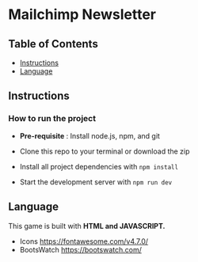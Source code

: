 # Mailchimp Newsletter


## Table of Contents

* [Instructions](#Instructions)
* [Language](#Language)


## Instructions

### How to run the project

* **Pre-requisite** : Install node.js, npm, and git

* Clone this repo to your terminal or download the zip

* Install all project dependencies with `npm install`

* Start the development server with `npm run dev`

## Language

This game is built with **HTML and JAVASCRIPT.**


* Icons https://fontawesome.com/v4.7.0/
* BootsWatch https://bootswatch.com/
